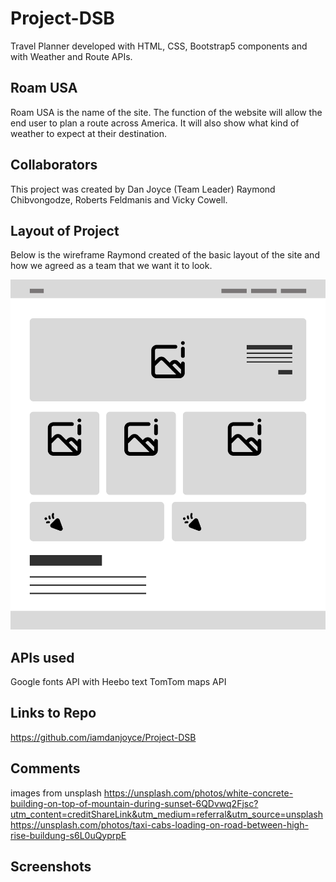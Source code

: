 # Project-DSB

Travel Planner developed with HTML, CSS, Bootstrap5 components and with Weather and Route APIs.

## Roam USA

Roam USA is the name of the site. The function of the website will allow the end user to plan a route across America. It will also show what kind of weather to expect at their destination.

## Collaborators

This project was created by Dan Joyce (Team Leader) Raymond Chibvongodze, Roberts Feldmanis and Vicky Cowell. 

## Layout of Project
Below is the wireframe Raymond created of the basic layout of the site and how we agreed as a team that we want it to look.

![wire-frame](Assets/images/Home_-_wireframe.jpg)

## APIs used
Google fonts API with Heebo text
TomTom maps API

## Links to Repo
https://github.com/iamdanjoyce/Project-DSB

## Comments
images from unsplash
https://unsplash.com/photos/white-concrete-building-on-top-of-mountain-during-sunset-6QDvwq2Fjsc?utm_content=creditShareLink&utm_medium=referral&utm_source=unsplash
https://unsplash.com/photos/taxi-cabs-loading-on-road-between-high-rise-buildung-s6L0uQyprpE

## Screenshots 


